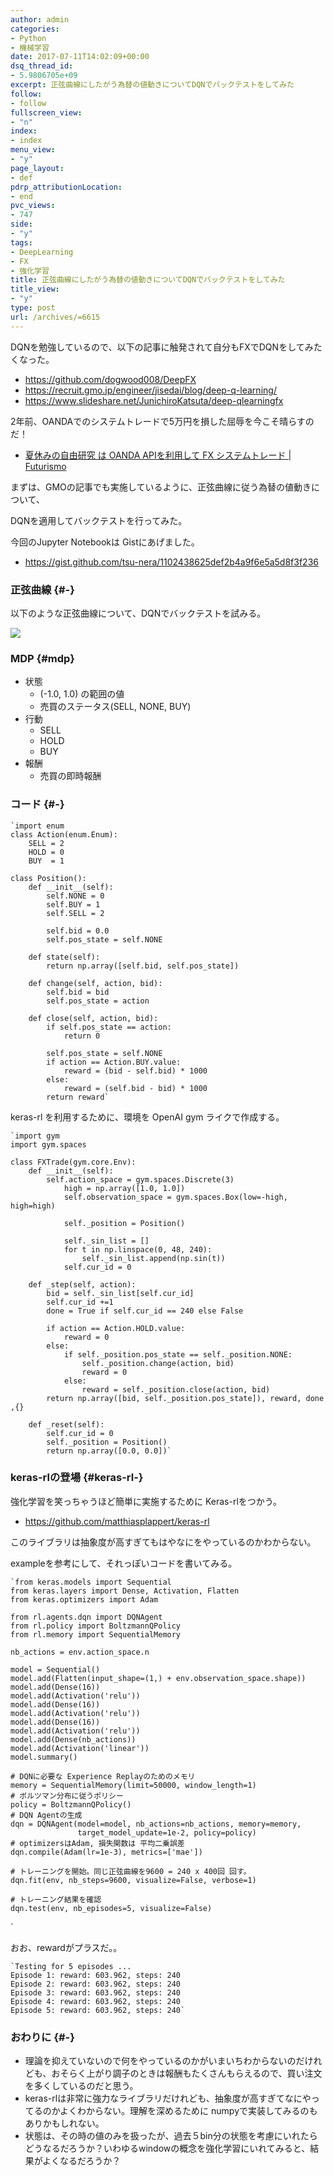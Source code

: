 ```yaml
---
author: admin
categories:
- Python
- 機械学習
date: 2017-07-11T14:02:09+00:00
dsq_thread_id:
- 5.9806705e+09
excerpt: 正弦曲線にしたがう為替の値動きについてDQNでバックテストをしてみた
follow:
- follow
fullscreen_view:
- "n"
index:
- index
menu_view:
- "y"
page_layout:
- def
pdrp_attributionLocation:
- end
pvc_views:
- 747
side:
- "y"
tags:
- DeepLearning
- FX
- 強化学習
title: 正弦曲線にしたがう為替の値動きについてDQNでバックテストをしてみた
title_view:
- "y"
type: post
url: /archives/=6615
---
```


DQNを勉強しているので、以下の記事に触発されて自分もFXでDQNをしてみたくなった。

  * <https://github.com/dogwood008/DeepFX>
  * <https://recruit.gmo.jp/engineer/jisedai/blog/deep-q-learning/>
  * <https://www.slideshare.net/JunichiroKatsuta/deep-qlearningfx>

2年前、OANDAでのシステムトレードで5万円を損した屈辱を今こそ晴らすのだ！

  * [夏休みの自由研究 は OANDA APIを利用して FX システムトレード | Futurismo][1]

まずは、GMOの記事でも実施しているように、正弦曲線に従う為替の値動きについて、
  
DQNを適用してバックテストを行ってみた。

今回のJupyter Notebookは Gistにあげました。

  * <https://gist.github.com/tsu-nera/1102438625def2b4a9f6e5a5d8f3f236>

### 正弦曲線 {#-}

以下のような正弦曲線について、DQNでバックテストを試みる。

![][2]

### MDP {#mdp}

  * 状態 
      * (-1.0, 1.0) の範囲の値
      * 売買のステータス(SELL, NONE, BUY)
  * 行動 
      * SELL
      * HOLD
      * BUY
  * 報酬 
      * 売買の即時報酬

### コード {#-}

    `import enum
    class Action(enum.Enum):
        SELL = 2
        HOLD = 0
        BUY  = 1
    
    class Position():
        def __init__(self):
            self.NONE = 0
            self.BUY = 1
            self.SELL = 2
    
            self.bid = 0.0
            self.pos_state = self.NONE
    
        def state(self):
            return np.array([self.bid, self.pos_state])
    
        def change(self, action, bid):
            self.bid = bid
            self.pos_state = action
    
        def close(self, action, bid):
            if self.pos_state == action:
                return 0
    
            self.pos_state = self.NONE
            if action == Action.BUY.value:
                reward = (bid - self.bid) * 1000
            else:
                reward = (self.bid - bid) * 1000
            return reward`
    

keras-rl を利用するために、環境を OpenAI gym ライクで作成する。

    `import gym
    import gym.spaces
    
    class FXTrade(gym.core.Env):
        def __init__(self):
            self.action_space = gym.spaces.Discrete(3)
                high = np.array([1.0, 1.0])
                self.observation_space = gym.spaces.Box(low=-high, high=high)
    
                self._position = Position()
    
                self._sin_list = []
                for t in np.linspace(0, 48, 240):
                    self._sin_list.append(np.sin(t))
                self.cur_id = 0
    
        def _step(self, action):
            bid = self._sin_list[self.cur_id]
            self.cur_id +=1
            done = True if self.cur_id == 240 else False
    
            if action == Action.HOLD.value:
                reward = 0
            else:
                if self._position.pos_state == self._position.NONE:
                    self._position.change(action, bid)
                    reward = 0
                else:
                    reward = self._position.close(action, bid)
            return np.array([bid, self._position.pos_state]), reward, done ,{}
    
        def _reset(self):
            self.cur_id = 0
            self._position = Position()
            return np.array([0.0, 0.0])`
    

### keras-rlの登場 {#keras-rl-}

強化学習を笑っちゃうほど簡単に実施するために Keras-rlをつかう。

  * <https://github.com/matthiasplappert/keras-rl>

このライブラリは抽象度が高すぎてもはやなにをやっているのかわからない。
  
exampleを参考にして、それっぽいコードを書いてみる。

    `from keras.models import Sequential
    from keras.layers import Dense, Activation, Flatten
    from keras.optimizers import Adam
    
    from rl.agents.dqn import DQNAgent
    from rl.policy import BoltzmannQPolicy
    from rl.memory import SequentialMemory
    
    nb_actions = env.action_space.n
    
    model = Sequential()
    model.add(Flatten(input_shape=(1,) + env.observation_space.shape))
    model.add(Dense(16))
    model.add(Activation('relu'))
    model.add(Dense(16))
    model.add(Activation('relu'))
    model.add(Dense(16))
    model.add(Activation('relu'))
    model.add(Dense(nb_actions))
    model.add(Activation('linear'))
    model.summary()
    
    # DQNに必要な Experience Replayのためのメモリ
    memory = SequentialMemory(limit=50000, window_length=1)
    # ボルツマン分布に従うポリシー
    policy = BoltzmannQPolicy()
    # DQN Agentの生成
    dqn = DQNAgent(model=model, nb_actions=nb_actions, memory=memory,
                   target_model_update=1e-2, policy=policy)
    # optimizersはAdam, 損失関数は 平均二乗誤差
    dqn.compile(Adam(lr=1e-3), metrics=['mae'])
    
    # トレーニングを開始。同じ正弦曲線を9600 = 240 x 400回 回す。
    dqn.fit(env, nb_steps=9600, visualize=False, verbose=1)
    
    # トレーニング結果を確認
    dqn.test(env, nb_episodes=5, visualize=False)
    

\`
  
おお、rewardがプラスだ。。

    `Testing for 5 episodes ...
    Episode 1: reward: 603.962, steps: 240
    Episode 2: reward: 603.962, steps: 240
    Episode 3: reward: 603.962, steps: 240
    Episode 4: reward: 603.962, steps: 240
    Episode 5: reward: 603.962, steps: 240`
    

### おわりに {#-}

  * 理論を抑えていないので何をやっているのかがいまいちわからないのだけれども、おそらく上がり調子のときは報酬もたくさんもらえるので、買い注文を多くしているのだと思う。
  * keras-rlは非常に強力なライブラリだけれども、抽象度が高すぎてなにやってるのかよくわからない。理解を深めるために numpyで実装してみるのもありかもしれない。
  * 状態は、その時の値のみを扱ったが、過去５bin分の状態を考慮にいれたらどうなるだろうか？いわゆるwindowの概念を強化学習にいれてみると、結果がよくなるだろうか？

 [1]: https://futurismo.biz/archives/4392
 [2]: https://lh3.googleusercontent.com/-met0o3s4QQCXzzdygoYDeVRdmRWr1Mhw5cT_nvMvmkGLBDUy1NJCZ9We4RmO_Mlg7fkIw-d133CkSSrBjtM5oByuNkH55Tiv634IFUpY9N1z3VZpjFvw2fQTNlbUmCqC1ZhENj11KYujk4vk3gUXYgOoIRjGsb7tOJO6sX1yROfPraGoZ1PSG3ZgARbgZy8aUXUB8SchXHYgT81X1wn4QL87QhB722B8X0MUWJRpI_KZXl4v_wYeOe5x0ZnRD_5gDfMHmLDedNBuqYIfejMB-9Kucx0inOOEvH5lPp64YOiL8gZ-CF626z3VdO4vLD77rBxmde8OlQzPv6r07vKvFwEjEDjzM7hpW-bPwKJnR0QKVbpx4Lcpo9IkjJSNmvqhBtX3YDhl2fr-14E2-Ymp1Tu-8-cxAlJ6cMB0qEtphzWgnVPuqJWeugVNyszv6qDFeL_uVlbspH8anHVNhGzQs9XmztziRmnO7ckOXjBCm9DLSNOn6Tpkf2Y-tcFeQu5SlXj4Th1Z8Urg1dwXzZLybvWWKo1XxLd0vl3Bv9duyOkVxNeSbt-ybD2HSiCHFG-XxCWDtUd86ADpsZ39CWq51Mj1AwRloRF30Ha88Y1Dtpeu3cTTxm-598q=w390-h252-no